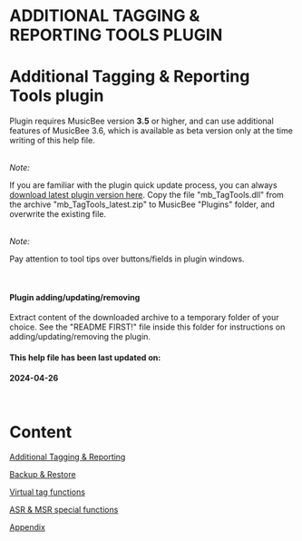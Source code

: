 # ADDITIONAL TAGGING & REPORTING TOOLS PLUGIN

# Additional Tagging \& Reporting Tools plugin

Plugin requires MusicBee version **3.5** or higher, and can use additional features of MusicBee 3.6, which is available as beta version only at the time writing of this help file.\
&nbsp;

*Note:*

If you are familiar with the plugin quick update process, you can always [download latest plugin version here](<https://www.mediafire.com/file/h2t08o9562efboi/mb\_TagTools\_latest.zip/file> "target=\"\_blank\""). Copy the file "mb\_TagTools.dll" from the archive "mb\_TagTools\_latest.zip" to MusicBee "Plugins" folder, and overwrite the existing file.\
&nbsp;

*Note:*

Pay attention to tool tips over buttons/fields in plugin windows.

&nbsp;

#### Plugin adding/updating/removing

Extract content of the downloaded archive to a temporary folder of your choice. See the "README FIRST\!" file inside this folder for instructions on adding/updating/removing the plugin.

#### This help file has been last updated on:

**&#50;024-04-26**

&nbsp;

# Content

[Additional Tagging \& Reporting](<ADDITIONALTAGGINGREPORTING.md>)

[Backup \& Restore](<BACKUPRESTORE.md>)

[Virtual tag functions](<VIRTUALTAGFUNCTIONS.md>)

[ASR \& MSR special functions](<ASRMSRSPECIALFUNCTIONS.md>)

[Appendix](<APPENDIX.md>)